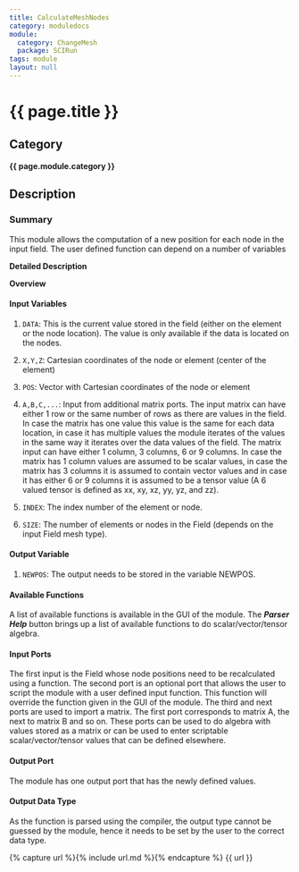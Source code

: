 ```yaml
---
title: CalculateMeshNodes
category: moduledocs
module:
  category: ChangeMesh
  package: SCIRun
tags: module
layout: null
---
```


# {{ page.title }}

## Category

**{{ page.module.category }}**

## Description

### Summary

This module allows the computation of a new position for each node in the input field. The user defined function can depend on a number of variables

**Detailed Description**

**Overview**

#### Input Variables

  1. ```DATA```: This is the current value stored in the field (either on the element or the node location). The value is only available if the data is located on the nodes.

  2. ```X,Y,Z```: Cartesian coordinates of the node or element (center of the element)

  3. ```POS```: Vector with Cartesian coordinates of the node or element

  4. ```A,B,C,...```: Input from additional matrix ports. The input matrix can have either 1 row or the same number of rows as there are values in the field. In case the matrix has one value this value is the same for each data location, in case it has multiple values the module iterates of the values in the same way it iterates over the data values of the field. The matrix input can have either 1 column, 3 columns, 6 or 9 columns. In case the matrix has 1 column values are assumed to be scalar values, in case the matrix has 3 columns it is assumed to contain vector values and in case it has either 6 or 9 columns it is assumed to be a tensor value (A 6 valued tensor is defined as xx, xy, xz, yy, yz, and zz).

  5. ```INDEX```: The index number of the element or node.

  6. ```SIZE```: The number of elements or nodes in the Field (depends on the input Field mesh type).

#### Output Variable

  1. ```NEWPOS```: The output needs to be stored in the variable NEWPOS.

#### Available Functions

A list of available functions is available in the GUI of the module. The ***Parser Help*** button brings up a list of available functions to do scalar/vector/tensor algebra.

#### Input Ports

The first input is the Field whose node positions need to be recalculated using a function. The second port is an optional port that allows the user to script the module with a user defined input function. This function will override the function given in the GUI of the module. The third and next ports are used to import a matrix. The first port corresponds to matrix A, the next to matrix B and so on. These ports can be used to do algebra with values stored as a matrix or can be used to enter scriptable scalar/vector/tensor values that can be defined elsewhere.

#### Output Port

The module has one output port that has the newly defined values.

#### Output Data Type

As the function is parsed using the compiler, the output type cannot be guessed by the module, hence it needs to be set by the user to the correct data type.


{% capture url %}{% include url.md %}{% endcapture %}
{{ url }}
